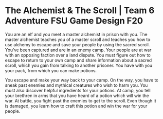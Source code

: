 # The Alchemist & The Scroll | Team 6 Adventure FSU Game Design F20

You are an elf and you meet a master alchemist in prison with you. The master alchemist teaches you of a master scroll and teaches you how to use alchemy to escape and save your people by using the sacred scroll. You’ve been captured and are in an enemy camp. Your people are at war with an opposing faction over a land dispute. You must figure out how to escape to return to your own camp and share information about a sacred scroll, which you gain from talking to another prisoner. You have with you your pack, from which you can make potions. 

You escape and make your way back to your camp. On the way, you have to sneak past enemies and mythical creatures who wish to harm you. You must also discover helpful ingredients for your potions. At camp, you tell your brethren in arms that you have heard of a potion which will win the war. At battle, you fight past the enemies to get to the scroll. Even though it is damaged, you learn how to craft this potion and win the war for your people.

